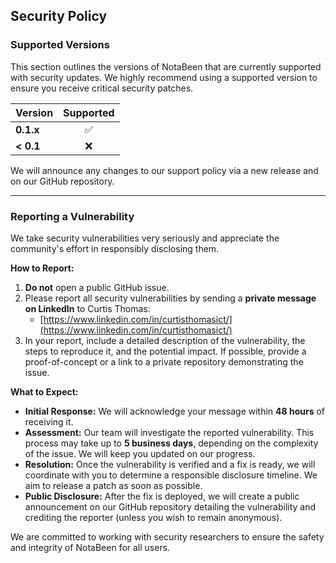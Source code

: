 ## Security Policy

### Supported Versions

This section outlines the versions of NotaBeen that are currently supported with security updates. We highly recommend using a supported version to ensure you receive critical security patches.

| Version | Supported |
| :--- | :---: |
| **0.1.x** | :white_check_mark: |
| **< 0.1** | :x: |

We will announce any changes to our support policy via a new release and on our GitHub repository.

---

### Reporting a Vulnerability

We take security vulnerabilities very seriously and appreciate the community's effort in responsibly disclosing them.

**How to Report:**

1.  **Do not** open a public GitHub issue.
2.  Please report all security vulnerabilities by sending a **private message on LinkedIn** to Curtis Thomas:
    * [https://www.linkedin.com/in/curtisthomasict/](https://www.linkedin.com/in/curtisthomasict/)
3.  In your report, include a detailed description of the vulnerability, the steps to reproduce it, and the potential impact. If possible, provide a proof-of-concept or a link to a private repository demonstrating the issue.

**What to Expect:**

* **Initial Response:** We will acknowledge your message within **48 hours** of receiving it.
* **Assessment:** Our team will investigate the reported vulnerability. This process may take up to **5 business days**, depending on the complexity of the issue. We will keep you updated on our progress.
* **Resolution:** Once the vulnerability is verified and a fix is ready, we will coordinate with you to determine a responsible disclosure timeline. We aim to release a patch as soon as possible.
* **Public Disclosure:** After the fix is deployed, we will create a public announcement on our GitHub repository detailing the vulnerability and crediting the reporter (unless you wish to remain anonymous).

We are committed to working with security researchers to ensure the safety and integrity of NotaBeen for all users.
